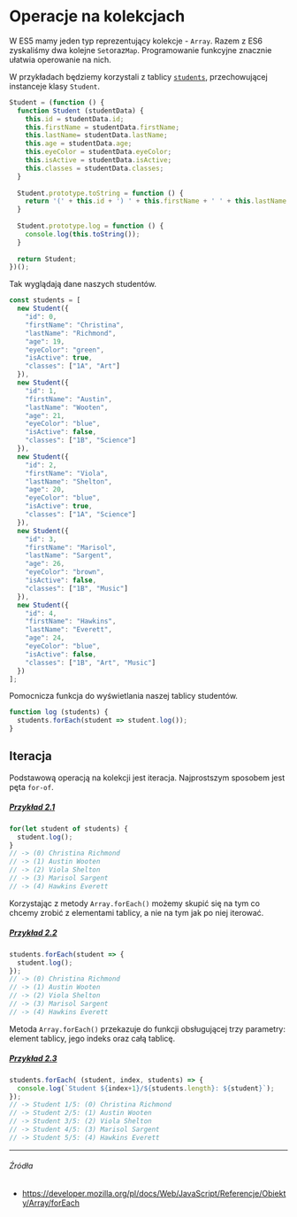 # Operacje na kolekcjach

W ES5 mamy jeden typ reprezentujący kolekcje - `Array`. Razem z ES6 zyskaliśmy dwa kolejne `Set`oraz`Map`. Programowanie funkcyjne znacznie ułatwia operowanie na nich.

W przykładach będziemy korzystali z tablicy [`students`](https://codepen.io/mmotel/pen/EXrOKW), przechowującej instanceje klasy `Student`.

```js
Student = (function () {
  function Student (studentData) {
    this.id = studentData.id;
    this.firstName = studentData.firstName;
    this.lastName= studentData.lastName;
    this.age = studentData.age;
    this.eyeColor = studentData.eyeColor;
    this.isActive = studentData.isActive;
    this.classes = studentData.classes;
  }
  
  Student.prototype.toString = function () {
    return '(' + this.id + ') ' + this.firstName + ' ' + this.lastName;
  }
  
  Student.prototype.log = function () {
    console.log(this.toString());
  }
  
  return Student;
})();
```

Tak wyglądają dane naszych studentów.

```js
const students = [
  new Student({
    "id": 0,
    "firstName": "Christina",
    "lastName": "Richmond",
    "age": 19,
    "eyeColor": "green",
    "isActive": true,
    "classes": ["1A", "Art"]
  }),
  new Student({
    "id": 1,
    "firstName": "Austin",
    "lastName": "Wooten",
    "age": 21,
    "eyeColor": "blue",
    "isActive": false,
    "classes": ["1B", "Science"]
  }),
  new Student({
    "id": 2,
    "firstName": "Viola",
    "lastName": "Shelton",
    "age": 20,
    "eyeColor": "blue",
    "isActive": true,
    "classes": ["1A", "Science"]
  }),
  new Student({
    "id": 3,
    "firstName": "Marisol",
    "lastName": "Sargent",
    "age": 26,
    "eyeColor": "brown",
    "isActive": false,
    "classes": ["1B", "Music"]
  }),
  new Student({
    "id": 4,
    "firstName": "Hawkins",
    "lastName": "Everett",
    "age": 24,
    "eyeColor": "blue",
    "isActive": false,
    "classes": ["1B", "Art", "Music"]
  })
];
```

Pomocnicza funkcja do wyświetlania naszej tablicy studentów.

```js
function log (students) {
  students.forEach(student => student.log());
}
```

## Iteracja

Podstawową operacją na kolekcji jest iteracja. Najprostszym sposobem jest pęta `for-of`.

##### [Przykład 2.1](https://codepen.io/mmotel/pen/pwNJXo)
```js
for(let student of students) {
  student.log();
}
// -> (0) Christina Richmond
// -> (1) Austin Wooten
// -> (2) Viola Shelton
// -> (3) Marisol Sargent
// -> (4) Hawkins Everett
```

Korzystając z metody `Array.forEach()` możemy skupić się na tym co chcemy zrobić z elementami tablicy, a nie na tym jak po niej iterować.

##### [Przykład 2.2](https://codepen.io/mmotel/pen/ZyBbqy)
```js
students.forEach(student => {
  student.log();
});
// -> (0) Christina Richmond
// -> (1) Austin Wooten
// -> (2) Viola Shelton
// -> (3) Marisol Sargent
// -> (4) Hawkins Everett
```

Metoda `Array.forEach()` przekazuje do funkcji obsługującej trzy parametry: element tablicy, jego indeks oraz całą tablicę.

##### [Przykład 2.3](https://codepen.io/mmotel/pen/NgbGEx)
```js
students.forEach( (student, index, students) => {
  console.log(`Student ${index+1}/${students.length}: ${student}`);
});
// -> Student 1/5: (0) Christina Richmond
// -> Student 2/5: (1) Austin Wooten
// -> Student 3/5: (2) Viola Shelton
// -> Student 4/5: (3) Marisol Sargent
// -> Student 5/5: (4) Hawkins Everett

```

---

###### Źródła

* https://developer.mozilla.org/pl/docs/Web/JavaScript/Referencje/Obiekty/Array/forEach